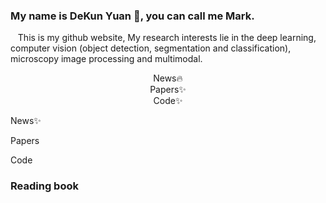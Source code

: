 ###  My name is DeKun Yuan 👋, you can call me Mark.
<div background-color='#666666'> 
  <p font='36px'>
    &nbsp&nbsp This is my github website, My research interests lie in the deep learning, computer vision (object detection, segmentation and classification), microscopy image processing and multimodal.
 <p>
   <div align="center">News🔥</div>
  <div align="center">Papers✨</div>
  <div align="center">Code✨</div>
</div>

<p>News✨<p>
<p>Papers<p>
<p>Code<p>

### Reading book
<!--
**sdydk/sdydk** is a ✨ _special_ ✨ repository because its `README.md` (this file) appears on your GitHub profile.

Here are some ideas to get you started:

- 🔭 I’m currently working on ...
- 🌱 I’m currently learning ...
- 👯 I’m looking to collaborate on ...
- 🤔 I’m looking for help with ...
- 💬 Ask me about ...
- 📫 How to reach me: ...
- 😄 Pronouns: ...
- ⚡ Fun fact: ...
-->

